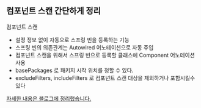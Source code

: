 ## 컴포넌트 스캔 간단하게 정리

컴포넌트 스캔

- 설정 정보 없이 자동으로 스프링 빈을 등록하는 기능
- 스프링 빈의 의존관계는 Autowired 어노테이션으로 자동 주입
- 컴포넌트 스캔을 위해서 스프링 빈으로 등록할 클래스에 Component 어노테이션 사용
- basePackages 로 패키지 시작 위치를 정할 수 있다.
- excludeFilters, includeFilters 로 컴포넌트 스캔 대상을 제외하거나 포함시킬수 있다

[자세한 내용은 블로그에 정리했습니다.](https://hsh519.tistory.com/42)
